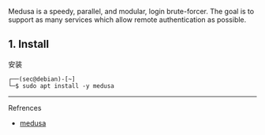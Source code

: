 Medusa is a speedy, parallel, and modular, login brute-forcer. The goal is to support as many services which allow remote authentication as possible.

## 1. Install

安装

```
┌──(sec@debian)-[~]
└─$ sudo apt install -y medusa
```

---

Refrences

- [medusa](https://www.kali.org/tools/medusa/)
